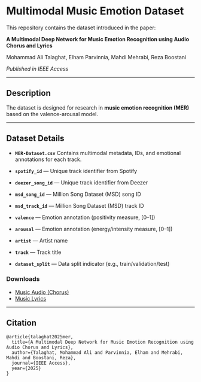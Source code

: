 # Multimodal Music Emotion Dataset

This repository contains the dataset introduced in the paper:

**A Multimodal Deep Network for Music Emotion Recognition using Audio Chorus and Lyrics**

Mohammad Ali Talaghat, Elham Parvinnia, Mahdi Mehrabi, Reza Boostani

*Published in IEEE Access*

---

## Description

The dataset is designed for research in **music emotion recognition (MER)** based on the valence-arousal model.

---

## Dataset Details

* **`MER-Dataset.csv`**
  Contains multimodal metadata, IDs, and emotional annotations for each track.

* **`spotify_id`** — Unique track identifier from Spotify
* **`deezer_song_id`** — Unique track identifier from Deezer
* **`msd_song_id`** — Million Song Dataset (MSD) song ID
* **`msd_track_id`** — Million Song Dataset (MSD) track ID
* **`valence`** — Emotion annotation (positivity measure, \[0–1])
* **`arousal`** — Emotion annotation (energy/intensity measure, \[0–1])
* **`artist`** — Artist name
* **`track`** — Track title
* **`dataset_split`** — Data split indicator (e.g., train/validation/test)

### Downloads

* [Music Audio (Chorus)](https://ali.talaghat.ir/files/mmed-audio-chorus.zip)
* [Music Lyrics](https://ali.talaghat.ir/files/mmed-lyrics.zip)

---

## Citation

```
@article{talaghat2025mer,
  title={A Multimodal Deep Network for Music Emotion Recognition using Audio Chorus and Lyrics},
  author={Talaghat, Mohammad Ali and Parvinnia, Elham and Mehrabi, Mahdi and Boostani, Reza},
  journal={IEEE Access},
  year={2025}
}
```
